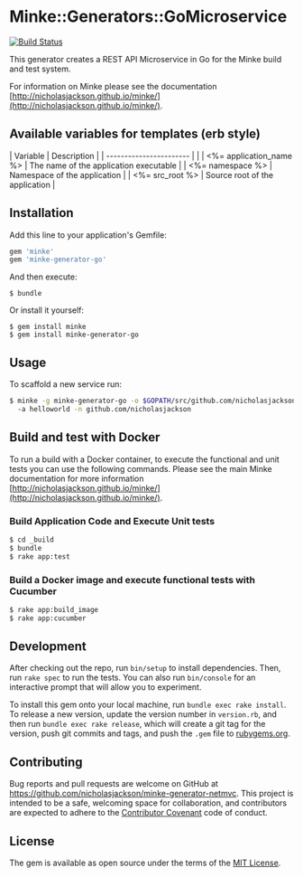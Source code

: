 # Minke::Generators::GoMicroservice

[![Build Status](https://travis-ci.org/nicholasjackson/minke-generator-go.svg?branch=master)](https://travis-ci.org/nicholasjackson/minke-generator-go)  

This generator creates a REST API Microservice in Go for the Minke build and test system.

For information on Minke please see the documentation [http://nicholasjackson.github.io/minke/](http://nicholasjackson.github.io/minke/).

## Available variables for templates (erb style)
| Variable                | Description                            |
| ----------------------- |                                        |
| <%= application_name %> | The name of the application executable |
| <%= namespace %>        | Namespace of the application           |
| <%= src_root %>         | Source root of the application         |

## Installation

Add this line to your application's Gemfile:

```ruby
gem 'minke'
gem 'minke-generator-go'
```

And then execute:

    $ bundle

Or install it yourself:

```
$ gem install minke
$ gem install minke-generator-go

```

## Usage

To scaffold a new service run:

```bash
$ minke -g minke-generator-go -o $GOPATH/src/github.com/nicholasjackson/helloworld
  -a helloworld -n github.com/nicholasjackson
```

## Build and test with Docker
To run a build with a Docker container, to execute the functional and unit tests you can use the following commands.  Please see the main Minke documentation for more information [http://nicholasjackson.github.io/minke/](http://nicholasjackson.github.io/minke/).

### Build Application Code and Execute Unit tests
```bash
$ cd _build
$ bundle
$ rake app:test
```

### Build a Docker image and execute functional tests with Cucumber
```bash
$ rake app:build_image
$ rake app:cucumber
```

## Development

After checking out the repo, run `bin/setup` to install dependencies. Then, run `rake spec` to run the tests. You can also run `bin/console` for an interactive prompt that will allow you to experiment.

To install this gem onto your local machine, run `bundle exec rake install`. To release a new version, update the version number in `version.rb`, and then run `bundle exec rake release`, which will create a git tag for the version, push git commits and tags, and push the `.gem` file to [rubygems.org](https://rubygems.org).

## Contributing

Bug reports and pull requests are welcome on GitHub at https://github.com/nicholasjackson/minke-generator-netmvc. This project is intended to be a safe, welcoming space for collaboration, and contributors are expected to adhere to the [Contributor Covenant](http://contributor-covenant.org) code of conduct.


## License

The gem is available as open source under the terms of the [MIT License](http://opensource.org/licenses/MIT).
